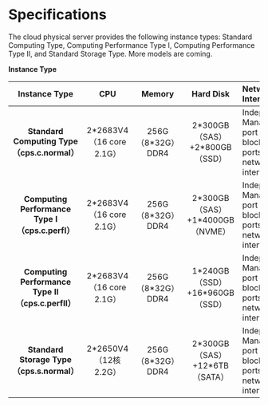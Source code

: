 # Specifications

The cloud physical server provides the following instance types: Standard Computing Type, Computing Performance Type Ⅰ, Computing Performance Type Ⅱ, and Standard Storage Type. More models are coming.

**Instance Type**

|**Instance Type**|**CPU**|**Memory**|**Hard Disk**|**Network Interface**|
|:-: |:-: |:-: | :-: | :- |
|**Standard Computing Type（cps.c.normal）**|2\*2683V4（16 core 2.1G）|256G（8\*32G）DDR4|2\*300GB（SAS）+2\*800GB（SSD）|Independent Management port 1 block+2 ports\*10GE network interface|
|**Computing Performance Type Ⅰ（cps.c.perfⅠ）**|2\*2683V4（16 core 2.1G）|256G（8\*32G）DDR4|2\*300GB（SAS）+1\*4000GB（NVME）|Independent Management port 1 block+2 ports\*10GE network interface|
|**Computing Performance Type Ⅱ（cps.c.perfⅡ）**|2\*2683V4（16 core 2.1G）|256G（8\*32G）DDR4|1\*240GB（SSD）+16\*960GB（SSD）|Independent Management port 1 block+2 ports\*10GE network interface|
|**Standard Storage Type（cps.s.normal）**|2\*2650V4（12核 2.2G）|256G（8\*32G）DDR4|2\*300GB（SAS）+12\*6TB（SATA）|Independent Management port 1 block+2 ports\*10GE network interface|
